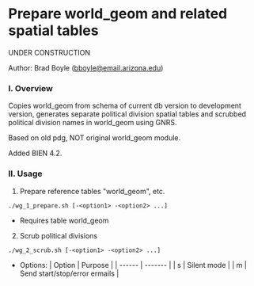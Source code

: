 # Prepare world_geom and related spatial tables

UNDER CONSTRUCTION

Author: Brad Boyle (bboyle@email.arizona.edu)  

### I. Overview

Copies world_geom from schema of current db version to development version, generates separate political division spatial tables and scrubbed political division names in world_geom using GNRS. 

Based on old pdg, NOT original world_geom module.

Added BIEN 4.2.

### II. Usage

1. Prepare reference tables "world_geom", etc.

```
./wg_1_prepare.sh [-<option1> -<option2> ...]
```

* Requires table world_geom

2. Scrub political divisions

```
./wg_2_scrub.sh [-<option1> -<option2> ...]
```

* Options:
| Option | Purpose |
| ------ | ------- |
| s      | Silent mode |
| m      | Send start/stop/error ermails |

